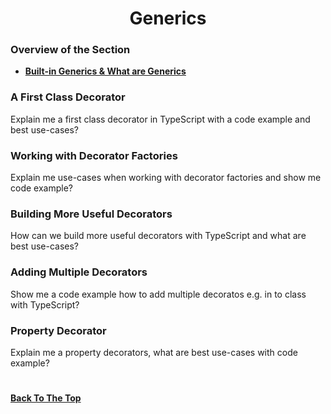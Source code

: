 <h1 align="center">Generics</h1>

### Overview of the Section
* **[Built-in Generics & What are Generics](#generics)**


### A First Class Decorator
Explain me a first class decorator in TypeScript with a code example and best use-cases?

### Working with Decorator Factories
Explain me use-cases when working with decorator factories and show me code example?

### Building More Useful Decorators
How can we build more useful decorators with TypeScript and what are best use-cases?

### Adding Multiple Decorators
Show me a code example how to add multiple decoratos e.g. in to class with TypeScript?

### Property Decorator
Explain me a property decorators, what are best use-cases with code example?

### 


#
**[Back To The Top](#Overview-of-the-Section)**